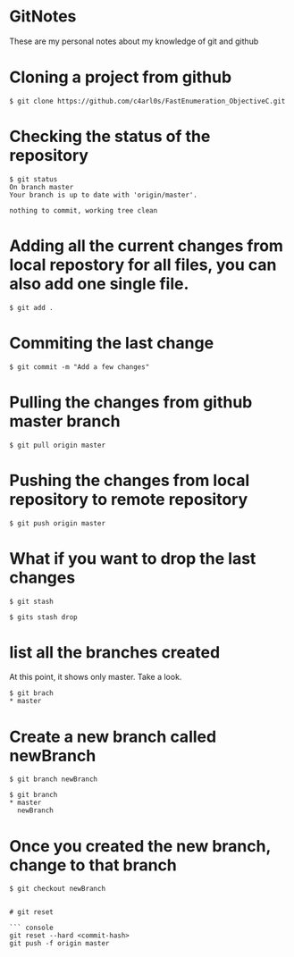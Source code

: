 # GitNotes

These are my personal notes about my knowledge of git and github

# Cloning a project from github

``` console
$ git clone https://github.com/c4arl0s/FastEnumeration_ObjectiveC.git
```
# Checking the status of the repository

``` console
$ git status
On branch master
Your branch is up to date with 'origin/master'.

nothing to commit, working tree clean
```

# Adding all the current changes from local repostory for all files, you can also add one single file.

``` console
$ git add .
```

# Commiting the last change

``` console
$ git commit -m "Add a few changes"
```

# Pulling the changes from github master branch

``` console
$ git pull origin master
```

# Pushing the changes from local repository to remote repository

``` console
$ git push origin master
```

# What if you want to drop the last changes

``` console
$ git stash
```

``` console
$ gits stash drop
```

# list all the branches created

At this point, it shows only master. Take a look.

``` console
$ git brach
* master
```

# Create a new branch called newBranch

``` console
$ git branch newBranch
```

``` console
$ git branch
* master
  newBranch
```

# Once you created the new branch, change to that branch

``` console
$ git checkout newBranch


# git reset

``` console
git reset --hard <commit-hash>
git push -f origin master
```
